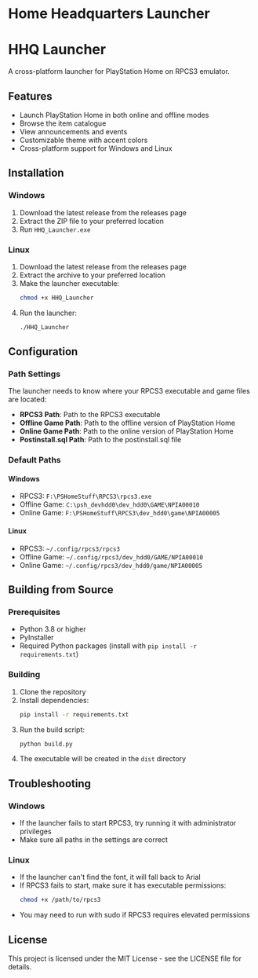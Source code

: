 # Home Headquarters Launcher


# HHQ Launcher

A cross-platform launcher for PlayStation Home on RPCS3 emulator.

## Features

- Launch PlayStation Home in both online and offline modes
- Browse the item catalogue
- View announcements and events
- Customizable theme with accent colors
- Cross-platform support for Windows and Linux

## Installation

### Windows

1. Download the latest release from the releases page
2. Extract the ZIP file to your preferred location
3. Run `HHQ_Launcher.exe`

### Linux

1. Download the latest release from the releases page
2. Extract the archive to your preferred location
3. Make the launcher executable:
   ```bash
   chmod +x HHQ_Launcher
   ```
4. Run the launcher:
   ```bash
   ./HHQ_Launcher
   ```

## Configuration

### Path Settings

The launcher needs to know where your RPCS3 executable and game files are located:

- **RPCS3 Path**: Path to the RPCS3 executable
- **Offline Game Path**: Path to the offline version of PlayStation Home
- **Online Game Path**: Path to the online version of PlayStation Home
- **Postinstall.sql Path**: Path to the postinstall.sql file 

### Default Paths

#### Windows
- RPCS3: `F:\PSHomeStuff\RPCS3\rpcs3.exe`
- Offline Game: `C:\psh_devhdd0\dev_hdd0\GAME\NPIA00010`
- Online Game: `F:\PSHomeStuff\RPCS3\dev_hdd0\game\NPIA00005`

#### Linux
- RPCS3: `~/.config/rpcs3/rpcs3`
- Offline Game: `~/.config/rpcs3/dev_hdd0/GAME/NPIA00010`
- Online Game: `~/.config/rpcs3/dev_hdd0/game/NPIA00005`

## Building from Source

### Prerequisites

- Python 3.8 or higher
- PyInstaller
- Required Python packages (install with `pip install -r requirements.txt`)

### Building

1. Clone the repository
2. Install dependencies:
   ```bash
   pip install -r requirements.txt
   ```
3. Run the build script:
   ```bash
   python build.py
   ```
4. The executable will be created in the `dist` directory

## Troubleshooting

### Windows

- If the launcher fails to start RPCS3, try running it with administrator privileges
- Make sure all paths in the settings are correct

### Linux

- If the launcher can't find the font, it will fall back to Arial
- If RPCS3 fails to start, make sure it has executable permissions:
  ```bash
  chmod +x /path/to/rpcs3
  ```
- You may need to run with sudo if RPCS3 requires elevated permissions

## License

This project is licensed under the MIT License - see the LICENSE file for details. 
